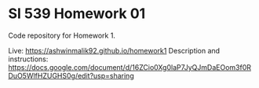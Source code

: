 # SI 539 Homework 01
Code repository for Homework 1.

Live: https://ashwinmalik92.github.io/homework1
Description and instructions: https://docs.google.com/document/d/16ZCio0Xg0laP7JyQJmDaEOom3f0RDuO5WlfHZUGHS0g/edit?usp=sharing
